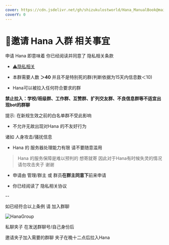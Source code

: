 ```yaml
---
cover: https://cdn.jsdelivr.net/gh/shizukulostworld/Hana_ManualBook@main/.gitbook/assets/illust_92599354_20220207_024642.png
coverY: 0
---
```


# 🤔邀请 Hana 入群 相关事宜

申请 Hana 即意味着 你已经阅读并同意了 隐私相关条款

* [⚠隐私相关](PrivateWARN.md)

* 本群需要人数 **＞40** 并且不是特别死的群(判断依据为15天内信息数＜10)

* Hana可以被拉入任何符合要求的群

**禁止拉入：学校/班级群、工作群、互赞群、扩列交友群、不良信息群等不适宜出现bot的群聊**

提示: 在新规生效之前的白名单群不受此影响

* 不允许无故出现对Hana 的不友好行为

诸如 人身攻击/骚扰信息

* Hana 的 服务器处理能力有限 请不要随意滥用

> Hana 的服务保障是难以预判的 想寄就寄 因此对于Hana有时候失灵的情况 请勿攻击夹子 谢谢

* 申请由 管理/群主 或 群员**在群主同意下**前来申请

* 你已经阅读了 隐私相关协议

--

如已经符合以上条例 请 加入群聊

![HanaGroup](https://raw.githubusercontent.com/ShizukuLostWorld/Hana_ManualBookHelper/main/.gitbook/assets/qrcode_1652543340195.jpg)

私聊夹子 在发送群聊号/自己身份后

邀请夹子加入需要的群聊 夹子在晚十二点后拉入Hana
